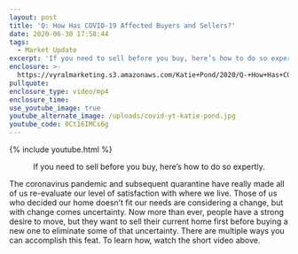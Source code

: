 ```yaml
---
layout: post
title: 'Q: How Has COVID-19 Affected Buyers and Sellers?'
date: 2020-06-30 17:58:44
tags:
  - Market Update
excerpt: 'If you need to sell before you buy, here’s how to do so expertly.'
enclosure: >-
  https://vyralmarketing.s3.amazonaws.com/Katie+Pond/2020/Q-+How+Has+COVID-19+Affected+Buyers+and+Sellers_.mp4
pullquote:
enclosure_type: video/mp4
enclosure_time:
use_youtube_image: true
youtube_alternate_image: /uploads/covid-yt-katie-pond.jpg
youtube_code: 0Ct16IMCs6g
---
```


{% include youtube.html %}

<p style="text-align:center">If you need to sell before you buy, here’s how to do so expertly.</p>

The coronavirus pandemic and subsequent quarantine have really made all of us re-evaluate our level of satisfaction with where we live. Those of us who decided our home doesn’t fit our needs are considering a change, but with change comes uncertainty. Now more than ever, people have a strong desire to move, but they want to sell their current home first before buying a new one to eliminate some of that uncertainty. There are multiple ways you can accomplish this feat. To learn how, watch the short video above.
